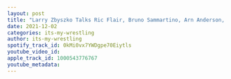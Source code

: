 ```yaml
---
layout: post
title: "Larry Zbyszko Talks Ric Flair, Bruno Sammartino, Arn Anderson, Modern Wrestling & More"
date: 2021-12-02
categories: its-my-wrestling
author: its-my-wrestling
spotify_track_id: 0kMi0vx7YWDgpe70Eiytls
youtube_video_id: 
apple_track_id: 1000543776767
youtube_metadata: 
---
```

